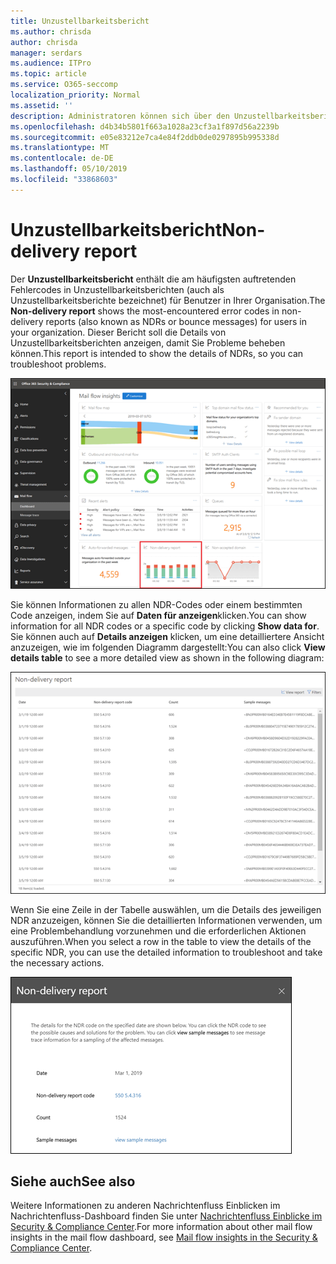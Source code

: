 ```yaml
---
title: Unzustellbarkeitsbericht
ms.author: chrisda
author: chrisda
manager: serdars
ms.audience: ITPro
ms.topic: article
ms.service: O365-seccomp
localization_priority: Normal
ms.assetid: ''
description: Administratoren können sich über den Unzustellbarkeitsbericht im Nachrichtenübermittlungs-Dashboard im Security & Compliance Center informieren.
ms.openlocfilehash: d4b34b5801f663a1028a23cf3a1f897d56a2239b
ms.sourcegitcommit: e05e83212e7ca4e84f2ddb0de0297895b995338d
ms.translationtype: MT
ms.contentlocale: de-DE
ms.lasthandoff: 05/10/2019
ms.locfileid: "33868603"
---
```

# <a name="non-delivery-report"></a><span data-ttu-id="3385d-103">Unzustellbarkeitsbericht</span><span class="sxs-lookup"><span data-stu-id="3385d-103">Non-delivery report</span></span>

<span data-ttu-id="3385d-104">Der **Unzustellbarkeitsbericht** enthält die am häufigsten auftretenden Fehlercodes in Unzustellbarkeitsberichten (auch als Unzustellbarkeitsberichte bezeichnet) für Benutzer in Ihrer Organisation.</span><span class="sxs-lookup"><span data-stu-id="3385d-104">The **Non-delivery report** shows the most-encountered error codes in non-delivery reports (also known as NDRs or bounce messages) for users in your organization.</span></span> <span data-ttu-id="3385d-105">Dieser Bericht soll die Details von Unzustellbarkeitsberichten anzeigen, damit Sie Probleme beheben können.</span><span class="sxs-lookup"><span data-stu-id="3385d-105">This report is intended to show the details of NDRs, so you can troubleshoot problems.</span></span>

![Der Unzustellbarkeitsbericht im Nachrichtenübermittlungs-Dashboard im Security & Compliance Center](media/non-delivery-report-selected.png)

<span data-ttu-id="3385d-107">Sie können Informationen zu allen NDR-Codes oder einem bestimmten Code anzeigen, indem Sie auf **Daten für anzeigen**klicken.</span><span class="sxs-lookup"><span data-stu-id="3385d-107">You can show information for all NDR codes or a specific code by clicking **Show data for**.</span></span> <span data-ttu-id="3385d-108">Sie können auch auf **Details anzeigen** klicken, um eine detailliertere Ansicht anzuzeigen, wie im folgenden Diagramm dargestellt:</span><span class="sxs-lookup"><span data-stu-id="3385d-108">You can also click **View details table** to see a more detailed view as shown in the following diagram:</span></span>

![Details-Tabelle im Unzustellbarkeitsbericht anzeigen](media/non-delivery-report-view-details-table.png)

<span data-ttu-id="3385d-110">Wenn Sie eine Zeile in der Tabelle auswählen, um die Details des jeweiligen NDR anzuzeigen, können Sie die detaillierten Informationen verwenden, um eine Problembehandlung vorzunehmen und die erforderlichen Aktionen auszuführen.</span><span class="sxs-lookup"><span data-stu-id="3385d-110">When you select a row in the table to view the details of the specific NDR, you can use the detailed information to troubleshoot and take the necessary actions.</span></span>

![Auswählen einer Zeile in der Detailtabelle im Unzustellbarkeitsbericht](media/non-delivery-report-details-table-select-row.png)

## <a name="see-also"></a><span data-ttu-id="3385d-112">Siehe auch</span><span class="sxs-lookup"><span data-stu-id="3385d-112">See also</span></span>

<span data-ttu-id="3385d-113">Weitere Informationen zu anderen Nachrichtenfluss Einblicken im Nachrichtenfluss-Dashboard finden Sie unter [Nachrichtenfluss Einblicke im Security & Compliance Center](mail-flow-insights-v2.md).</span><span class="sxs-lookup"><span data-stu-id="3385d-113">For more information about other mail flow insights in the mail flow dashboard, see [Mail flow insights in the Security & Compliance Center](mail-flow-insights-v2.md).</span></span>
